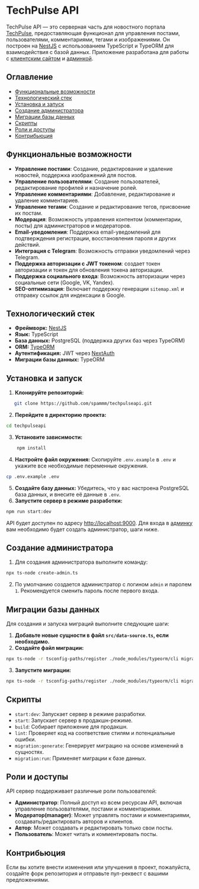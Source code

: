 # TechPulse API

TechPulse API — это серверная часть для новостного портала [TechPulse](https://github.com/spammm/techpulseclient), предоставляющая функционал для управления постами, пользователями, комментариями, тегами и изображениями. Он построен на [NestJS](https://nestjs.com/) с использованием TypeScript и TypeORM для взаимодействия с базой данных. Приложение разработана для работы с [клиентским сайтом](https://github.com/spammm/techpulseclient) и [админкой](https://github.com/spammm/techpulseadmin).

## Оглавление

- [Функциональные возможности](#функциональные-возможности)
- [Технологический стек](#технологический-стек)
- [Установка и запуск](#установка-и-запуск)
- [Создание администратора](#создание-администратора)
- [Миграции базы данных](#миграции-базы-данных)
- [Скрипты](#скрипты)
- [Роли и доступы](#роли-и-доступы)
- [Контрибьюция](#контрибьюция)

## Функциональные возможности

- **Управление постами**: Создание, редактирование и удаление новостей, поддержка изображений для постов.
- **Управление пользователями**: Создание пользователей, редактирование профилей и назначение ролей.
- **Управление комментариями**: Добавление, редактирование и удаление комментариев.
- **Управление тегами**: Создание и редактирование тегов, присвоение их постам.
- **Модерация**: Возможность управления контентом (комментарии, посты) для администраторов и модераторов.
- **Email-уведомления**: Поддержка email-уведомлений для подтверждения регистрации, восстановления пароля и других действий.
- **Интеграция с Telegram**: Возможность отправки уведомлений через Telegram.
- **Поддержка авторизации с JWT токеном**: создает токен авторизации и токен для обновления токена авторизации.
- **Поддержка социального входа**: Возможность авторизации через социальные сети (Google, VK, Yandex).
- **SEO-оптимизация**: Включает поддержку генерации `sitemap.xml` и отправку ссылок для индексации в Google.

## Технологический стек

- **Фреймворк:** [NestJS](https://nestjs.com/)
- **Язык:** TypeScript
- **База данных:** PostgreSQL (поддержка других баз через TypeORM)
- **ORM:** [TypeORM](https://typeorm.io/)
- **Аутентификация:** JWT через [NextAuth](https://next-auth.js.org/)
- **Миграции базы данных:** TypeORM

## Установка и запуск

1. **Клонируйте репозиторий:**

```bash
   git clone https://github.com/spammm/techpulseapi.git
```

2.  **Перейдите в директорию проекта:**

```bash
cd techpulseapi
```

3.  **Установите зависимости:**

```bash
    npm install
```

4.  **Настройте файл окружения:** Скопируйте `.env.example` в `.env` и укажите все необходимые переменные окружения.

```bash
cp .env.example .env
```

5.  **Создайте базу данных:** Убедитесь, что у вас настроена PostgreSQL база данных, и внесите её данные в `.env`.
6.  **Запустите сервер в режиме разработки:**

```bash
npm run start:dev
```

API будет доступен по адресу [http://localhost:9000](http://localhost:9000).
Для входа в [админку](https://github.com/spammm/techpulseadmin) вам необходимо будет создать администратор, шаги ниже.

## Создание администратора

1.  Для создания администратора выполните команду:

```bash
npx ts-node create-admin.ts
```

2.  По умолчанию создается администратор с логином `admin` и паролем `1`. Рекомендуется сменить пароль после первого входа.

## Миграции базы данных

Для создания и запуска миграций выполните следующие шаги:

1.  **Добавьте новые сущности в файл `src/data-source.ts`, если необходимо.**
2.  **Создайте файл миграции:**

```bash
npx ts-node -r tsconfig-paths/register ./node_modules/typeorm/cli migration:generate -d src/data-source.ts src/migrations/AddKeywordsColumnToPost
```

3.  **Запустите миграции:**

```bash
npx ts-node -r tsconfig-paths/register ./node_modules/typeorm/cli migration:run -d src/data-source.ts
```

## Скрипты

- `start:dev`: Запускает сервер в режиме разработки.
- `start`: Запускает сервер в продакшн-режиме.
- `build`: Собирает приложение для продакшн.
- `lint`: Проверяет код на соответствие стилям и потенциальные ошибки.
- `migration:generate`: Генерирует миграцию на основе изменений в сущностях.
- `migration:run`: Применяет миграции к базе данных.

## Роли и доступы

API сервер поддерживает различные роли пользователей:

- **Администратор**: Полный доступ ко всем ресурсам API, включая управление пользователями, постами и комментариями.
- **Модератор(manager)**: Может управлять постами и комментариями, создавать/редактировать авторов и клиентов.
- **Автор**: Может создавать и редактировать только свои посты.
- **Пользователь**: Может читать и комментировать посты.

## Контрибьюция

Если вы хотите внести изменения или улучшения в проект, пожалуйста, создайте форк репозитория и отправьте пул-реквест с вашими предложениями.
